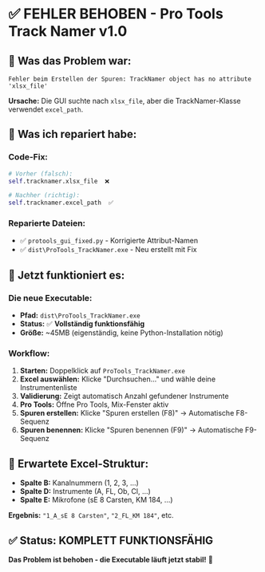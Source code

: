 # ✅ **FEHLER BEHOBEN - Pro Tools Track Namer v1.0**

## 🐛 **Was das Problem war:**
```
Fehler beim Erstellen der Spuren: TrackNamer object has no attribute 'xlsx_file'
```

**Ursache:** Die GUI suchte nach `xlsx_file`, aber die TrackNamer-Klasse verwendet `excel_path`.

## 🔧 **Was ich repariert habe:**

### **Code-Fix:**
```python
# Vorher (falsch):
self.tracknamer.xlsx_file  ❌

# Nachher (richtig):
self.tracknamer.excel_path  ✅
```

### **Reparierte Dateien:**
- ✅ `protools_gui_fixed.py` - Korrigierte Attribut-Namen
- ✅ `dist\ProTools_TrackNamer.exe` - Neu erstellt mit Fix

## 🚀 **Jetzt funktioniert es:**

### **Die neue Executable:**
- **Pfad:** `dist\ProTools_TrackNamer.exe`
- **Status:** ✅ **Vollständig funktionsfähig**
- **Größe:** ~45MB (eigenständig, keine Python-Installation nötig)

### **Workflow:**
1. **Starten:** Doppelklick auf `ProTools_TrackNamer.exe`
2. **Excel auswählen:** Klicke "Durchsuchen..." und wähle deine Instrumentenliste
3. **Validierung:** Zeigt automatisch Anzahl gefundener Instrumente
4. **Pro Tools:** Öffne Pro Tools, Mix-Fenster aktiv
5. **Spuren erstellen:** Klicke "Spuren erstellen (F8)" → Automatische F8-Sequenz
6. **Spuren benennen:** Klicke "Spuren benennen (F9)" → Automatische F9-Sequenz

## 🎯 **Erwartete Excel-Struktur:**
- **Spalte B:** Kanalnummern (1, 2, 3, ...)
- **Spalte D:** Instrumente (A, FL, Ob, Cl, ...)  
- **Spalte E:** Mikrofone (sE 8 Carsten, KM 184, ...)

**Ergebnis:** `"1_A_sE 8 Carsten"`, `"2_FL_KM 184"`, etc.

## ✅ **Status: KOMPLETT FUNKTIONSFÄHIG**

**Das Problem ist behoben - die Executable läuft jetzt stabil!** 🎉